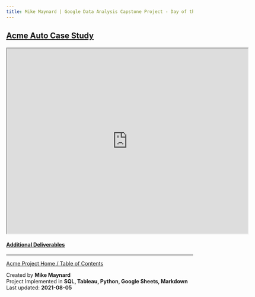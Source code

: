 ```yaml
---
title: Mike Maynard | Google Data Analysis Capstone Project - Day of the Week
---
```

## [Acme Auto Case Study](/capstone/)

####

<IFRAME SRC="https://public.tableau.com/views/capstone_16278859884250/Days?:language=en-US&:display_count=n&:origin=viz_share_link&:showVizHome=no" WIDTH=650 HEIGHT=500></IFRAME>


#### [Additional Deliverables](../deliverables.html)

---
[Acme Project Home / Table of Contents](/capstone/)

Created by **Mike Maynard**<BR>
Project Implemented in **SQL, Tableau, Python, Google Sheets, Markdown**<BR>
Last updated:  **2021-08-05**

